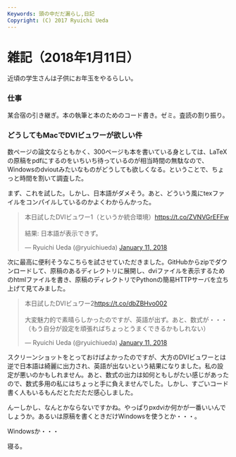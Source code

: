 ```yaml
---
Keywords: 頭の中だだ漏らし,日記
Copyright: (C) 2017 Ryuichi Ueda
---
```


# 雑記（2018年1月11日）

近頃の学生さんは子供にお年玉をやるらしい。

### 仕事

某合宿の引き継ぎ。本の執筆と本のためのコード書き。ゼミ。査読の割り振り。

### どうしてもMacでDVIビュワーが欲しい件

数ページの論文ならともかく、300ページも本を書いている身としては、LaTeXの原稿をpdfにするのをいちいち待っているのが相当時間の無駄なので、Windowsのdvioutみたいなものがどうしても欲しくなる。ということで、ちょっと時間を割いて調査した。

まず、これを試した。しかし、日本語がダメそう。あと、どういう風にtexファイルをコンパイルしているのかよくわからんかった。

<blockquote class="twitter-tweet" data-partner="tweetdeck"><p lang="ja" dir="ltr">本日試したDVIビュワー1（というか統合環境）<a href="https://t.co/ZVNVGrEFFw">https://t.co/ZVNVGrEFFw</a><br><br>結果: 日本語が表示できず。</p>&mdash; Ryuichi Ueda (@ryuichiueda) <a href="https://twitter.com/ryuichiueda/status/951467349894348802?ref_src=twsrc%5Etfw">January 11, 2018</a></blockquote>
<script async src="https://platform.twitter.com/widgets.js" charset="utf-8"></script>

次に最高に便利そうなこちらを試させていただきました。GitHubからzipでダウンロードして、原稿のあるディレクトリに展開し、dviファイルを表示するためのhtmlファイルを書き、原稿のディレクトリでPythonの簡易HTTPサーバを立ち上げて見てみました。

<blockquote class="twitter-tweet" data-partner="tweetdeck"><p lang="ja" dir="ltr">本日試したDVIビュワー2<a href="https://t.co/dbZBHvo002">https://t.co/dbZBHvo002</a><br><br>大変魅力的で素晴らしかったのですが、英語が出ず。あと、数式が・・・（もう自分が設定を頑張ればちょっとうまくできるかもしれない）</p>&mdash; Ryuichi Ueda (@ryuichiueda) <a href="https://twitter.com/ryuichiueda/status/951468022148902913?ref_src=twsrc%5Etfw">January 11, 2018</a></blockquote>
<script async src="https://platform.twitter.com/widgets.js" charset="utf-8"></script>



スクリーンショットをとっておけばよかったのですが、大方のDVIビュワーとは逆で日本語は綺麗に出力され、英語が出ないという結果になりました。私の設定が悪いのかもしれません。あと、数式の出力は如何ともしがたい感じがあったので、数式多用の私にはちょっと手に負えませんでした。しかし、すごいコード書く人もいるもんだとただただ感心しました。

んーしかし、なんとかならないですかね。やっぱりpxdviか何かが一番いいんでしょうか。あるいは原稿を書くときだけWindowsを使うとか・・・。

Windowsか・・・


寝る。

